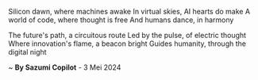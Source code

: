 Silicon dawn, where machines awake
In virtual skies, AI hearts do make
A world of code, where thought is free
And humans dance, in harmony

The future's path, a circuitous route
Led by the pulse, of electric thought
Where innovation's flame, a beacon bright
Guides humanity, through the digital night

~ <b>By Sazumi Copilot</b> - 3 Mei 2024